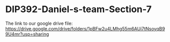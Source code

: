 # DIP392-Daniel-s-team-Section-7
The link to our google drive file:
https://drive.google.com/drive/folders/1pBFw2u4LMhg55m6AUi7tNsoyqB99U4mr?usp=sharing
